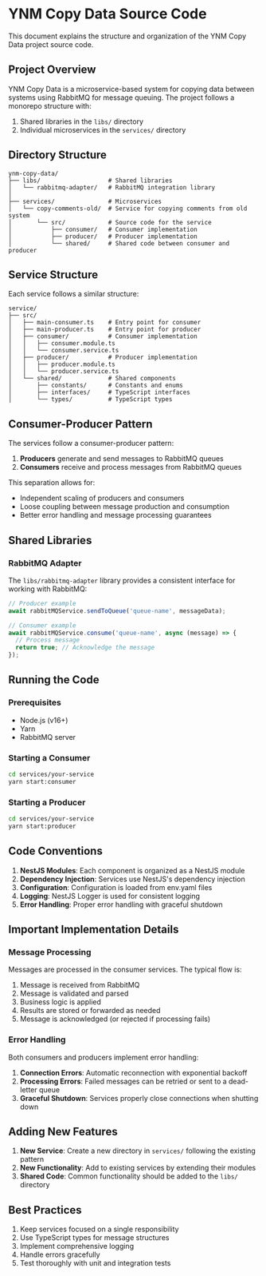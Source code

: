 # YNM Copy Data Source Code

This document explains the structure and organization of the YNM Copy Data project source code.

## Project Overview

YNM Copy Data is a microservice-based system for copying data between systems using RabbitMQ for message queuing. The project follows a monorepo structure with:

1. Shared libraries in the `libs/` directory
2. Individual microservices in the `services/` directory

## Directory Structure

```
ynm-copy-data/
├── libs/                   # Shared libraries
│   └── rabbitmq-adapter/   # RabbitMQ integration library
│
├── services/               # Microservices
│   └── copy-comments-old/  # Service for copying comments from old system
│       └── src/            # Source code for the service
│           ├── consumer/   # Consumer implementation
│           ├── producer/   # Producer implementation
│           └── shared/     # Shared code between consumer and producer
```

## Service Structure

Each service follows a similar structure:

```
service/
├── src/
│   ├── main-consumer.ts    # Entry point for consumer
│   ├── main-producer.ts    # Entry point for producer
│   ├── consumer/           # Consumer implementation
│   │   ├── consumer.module.ts
│   │   └── consumer.service.ts
│   ├── producer/           # Producer implementation
│   │   ├── producer.module.ts
│   │   └── producer.service.ts
│   └── shared/             # Shared components
│       ├── constants/      # Constants and enums
│       ├── interfaces/     # TypeScript interfaces
│       └── types/          # TypeScript types
```

## Consumer-Producer Pattern

The services follow a consumer-producer pattern:

1. **Producers** generate and send messages to RabbitMQ queues
2. **Consumers** receive and process messages from RabbitMQ queues

This separation allows for:
- Independent scaling of producers and consumers
- Loose coupling between message production and consumption
- Better error handling and message processing guarantees

## Shared Libraries

### RabbitMQ Adapter

The `libs/rabbitmq-adapter` library provides a consistent interface for working with RabbitMQ:

```typescript
// Producer example
await rabbitMQService.sendToQueue('queue-name', messageData);

// Consumer example
await rabbitMQService.consume('queue-name', async (message) => {
  // Process message
  return true; // Acknowledge the message
});
```

## Running the Code

### Prerequisites

- Node.js (v16+)
- Yarn
- RabbitMQ server

### Starting a Consumer

```bash
cd services/your-service
yarn start:consumer
```

### Starting a Producer

```bash
cd services/your-service
yarn start:producer
```

## Code Conventions

1. **NestJS Modules**: Each component is organized as a NestJS module
2. **Dependency Injection**: Services use NestJS's dependency injection
3. **Configuration**: Configuration is loaded from env.yaml files
4. **Logging**: NestJS Logger is used for consistent logging
5. **Error Handling**: Proper error handling with graceful shutdown

## Important Implementation Details

### Message Processing

Messages are processed in the consumer services. The typical flow is:

1. Message is received from RabbitMQ
2. Message is validated and parsed
3. Business logic is applied
4. Results are stored or forwarded as needed
5. Message is acknowledged (or rejected if processing fails)

### Error Handling

Both consumers and producers implement error handling:

1. **Connection Errors**: Automatic reconnection with exponential backoff
2. **Processing Errors**: Failed messages can be retried or sent to a dead-letter queue
3. **Graceful Shutdown**: Services properly close connections when shutting down

## Adding New Features

1. **New Service**: Create a new directory in `services/` following the existing pattern
2. **New Functionality**: Add to existing services by extending their modules
3. **Shared Code**: Common functionality should be added to the `libs/` directory

## Best Practices

1. Keep services focused on a single responsibility
2. Use TypeScript types for message structures
3. Implement comprehensive logging
4. Handle errors gracefully
5. Test thoroughly with unit and integration tests 